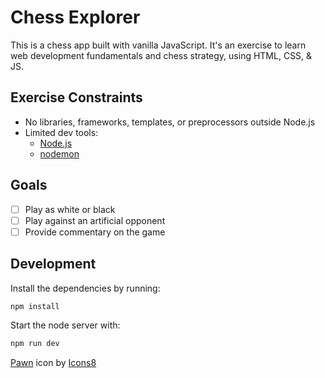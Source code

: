 # Chess Explorer

This is a chess app built with vanilla JavaScript. It's an exercise to learn
web development fundamentals and chess strategy, using HTML, CSS, & JS.

## Exercise Constraints
- No libraries, frameworks, templates, or preprocessors outside Node.js
- Limited dev tools:
  - [Node.js](https://nodejs.org/)
  - [nodemon](https://www.npmjs.com/package/nodemon)

## Goals
- [ ] Play as white or black
- [ ] Play against an artificial opponent
- [ ] Provide commentary on the game

## Development
Install the dependencies by running:
```sh
npm install
```
Start the node server with:
```sh
npm run dev
```

[Pawn](https://icons8.com/icon/1009/pawn) icon by [Icons8](https://icons8.com)
